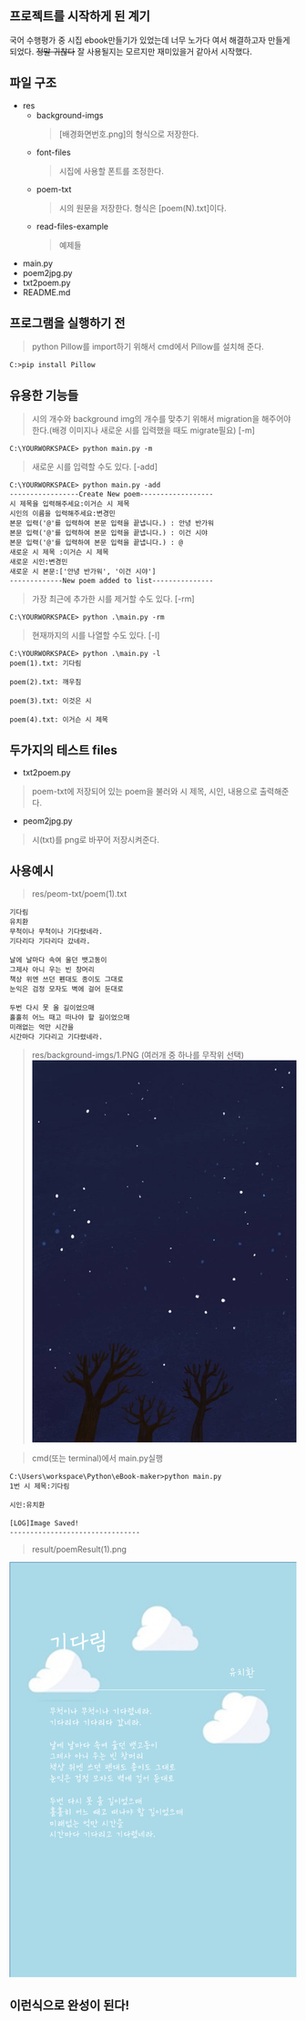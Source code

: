 ## 프로젝트를 시작하게 된 계기
국어 수행평가 중 시집 ebook만들기가 있었는데 너무 노가다 여서 해결하고자 만들게 되었다.
~~정말 귀찮다~~
잘 사용될지는 모르지만 재미있을거 같아서 시작했다.

## 파일 구조
* res 
    * background-imgs
        > [배경화면번호.png]의 형식으로 저장한다.
    * font-files
        > 시집에 사용할 폰트를 조정한다.
    * poem-txt 
        > 시의 원문을 저장한다. 형식은 [poem(N).txt]이다.
    * read-files-example
        > 예제들
* main.py
* poem2jpg.py
* txt2poem.py
* README.md

## 프로그램을 실행하기 전

> python Pillow를 import하기 위해서 cmd에서 Pillow를 설치해 준다. 

    C:>pip install Pillow

## 유용한 기능들

> 시의 개수와 background img의 개수를 맞추기 위해서 migration을 해주어야 한다.(배경 이미지나 새로운 시를 입력했을 때도 migrate필요) [-m]

    C:\YOURWORKSPACE> python main.py -m

> 새로운 시를 입력할 수도 있다. [-add]

    C:\YOURWORKSPACE> python main.py -add 
    -----------------Create New poem------------------
    시 제목을 입력해주세요:이거슨 시 제목
    시인의 이름을 입력해주세요:변경민
    본문 입력('@'를 입력하여 본문 입력을 끝냅니다.) : 안녕 반가워
    본문 입력('@'를 입력하여 본문 입력을 끝냅니다.) : 이건 시야
    본문 입력('@'를 입력하여 본문 입력을 끝냅니다.) : @
    새로운 시 제목 :이거슨 시 제목
    새로운 시인:변경민
    새로운 시 본문:['안녕 반가워', '이건 시야']
    -------------New poem added to list---------------

> 가장 최근에 추가한 시를 제거할 수도 있다. [-rm]

    C:\YOURWORKSPACE> python .\main.py -rm

> 현재까지의 시를 나열할 수도 있다. [-l]

    C:\YOURWORKSPACE> python .\main.py -l
    poem(1).txt: 기다림

    poem(2).txt: 깨우침

    poem(3).txt: 이것은 시

    poem(4).txt: 이거슨 시 제목


## 두가지의 테스트 files

* txt2poem.py
> poem-txt에 저장되어 있는 poem을 불러와 시 제목, 시인, 내용으로 출력해준다.

* peom2jpg.py
> 시(txt)를 png로 바꾸어 저장시켜준다.

## 사용예시
> res/peom-txt/poem(1).txt

    기다림
    유치환
    무척이나 무척이나 기다렸네라.
    기다리다 기다리다 갔네라.

    날에 날마다 속여 울던 뱃고동이
    그제사 아니 우는 빈 창머리
    책상 위엔 쓰던 펜대도 종이도 그대로
    눈익은 검정 모자도 벽에 걸어 둔대로

    두번 다시 못 올 길이었으매
    홀홀히 어느 때고 떠나야 할 길이었으매
    미래없는 억만 시간을
    시간마다 기다리고 기다렸네라.

> res/background-imgs/1.PNG (여러개 중 하나를 무작위 선택)
![res/background-imgs/1.PNG](res/background-imgs/1.PNG)

> cmd(또는 terminal)에서 main.py실행

    C:\Users\workspace\Python\eBook-maker>python main.py
    1번 시 제목:기다림

    시인:유치환

    [LOG]Image Saved!
    --------------------------------

> result/poemResult(1).png

![result/poemResult(1).PNG](result/poemResult(1).png)

## 이런식으로 완성이 된다!